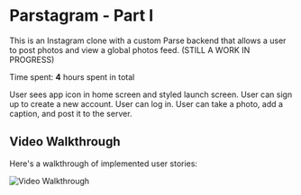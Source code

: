 # Parstagram - Part I

This is an Instagram clone with a custom Parse backend that allows a user to post photos and view a global photos feed. (STILL A WORK IN PROGRESS)

Time spent: **4** hours spent in total


User sees app icon in home screen and styled launch screen. 
User can sign up to create a new account. 
User can log in. 
User can take a photo, add a caption, and post it to the server. 

## Video Walkthrough

Here's a walkthrough of implemented user stories:

<img src='https://media.giphy.com/media/MDlSFbDtHQQosYUyoU/giphy.gif' title='Video Walkthrough' width='' alt='Video Walkthrough' />
